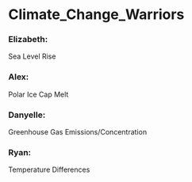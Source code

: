 # Climate_Change_Warriors

### Elizabeth: 
Sea Level Rise

### Alex: 
Polar Ice Cap Melt

### Danyelle: 
Greenhouse Gas Emissions/Concentration

### Ryan: 
Temperature Differences
